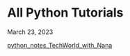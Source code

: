 # All Python Tutorials

March 23, 2023

[python_notes_TechWorld_with_Nana](https://jeffreygraessley.com/learn/2023/python-notes-TechWorld-with-Nana)
